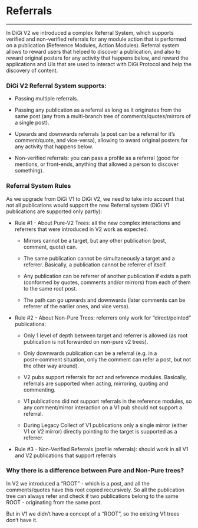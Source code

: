 # Referrals
---

In DiGi V2 we introduced a complex Referral System, which supports verified and non-verified referrals for any module action that is performed on a publication (Reference Modules, Action Modules). Referral system allows to reward users that helped to discover a publication, and also to reward original posters for any activity that happens below, and reward the applications and UIs that are used to interact with DiGi Protocol and help the discovery of content.

### DiGi V2 Referral System supports:

* Passing multiple referrals.

* Passing any publication as a referral as long as it originates from the same post (any from a multi-branch tree of comments/quotes/mirrors of a single post).

* Upwards and downwards referrals (a post can be a referral for it’s comment/quote, and vice-versa), allowing to award original posters for any activity that happens below.

* Non-verified referrals: you can pass a profile as a referral (good for mentions, or front-ends, anything that allowed a person to discover something).

### Referral System Rules

As we upgrade from DiGi V1 to DiGi V2, we need to take into account that not all publications would support the new Referral system (DiGi V1 publications are supported only partly):

* Rule #1 - About Pure-V2 Trees: all the new complex interactions and referrers that were introduced in V2 work as expected.

  * Mirrors cannot be a target, but any other publication (post, comment, quote) can.
   
  * The same publication cannot be simultaneously a target and a referrer. Basically, a publication cannot be referrer of itself.

  * Any publication can be referrer of another publication if exists a path (conformed by quotes, comments and/or mirrors) from each of them to the same root post.

  * The path can go upwards and downwards (later comments can be referrer of the earlier ones, and vice versa).

* Rule #2 - About Non-Pure Trees: referrers only work for “direct/pointed” publications:

  * Only 1 level of depth between target and referrer is allowed (as root publication is not forwarded on non-pure v2 trees).
   
  * Only downwards publication can be a referral (e.g. in a post←comment situation, only the comment can refer a post, but not the other way around).

  * V2 pubs support referrals for act and reference modules. Basically, referrals are supported when acting, mirroring, quoting and commenting.
  
  * V1 publications did not support referrals in the reference modules, so any comment/mirror interaction on a V1 pub should not support a referral.

  * During Legacy Collect of V1 publications only a single mirror (either V1 or V2 mirror) directly pointing to the target is supported as a referrer.

* Rule #3 - Non-Verified Referrals (profile referrals): should work in all V1 and V2 publications that support referrals

### Why there is a difference between Pure and Non-Pure trees?

In V2 we introduced a “ROOT” - which is a post, and all the comments/quotes have this root copied recursively. So all the publication tree can always refer and check if two publications belong to the same ROOT - originating from the same post.

But in V1 we didn’t have a concept of a “ROOT”, so the existing V1 trees don’t have it.